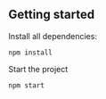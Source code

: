 ## Getting started


Install all dependencies:

```npm install ```

Start the project

``` npm start ```
